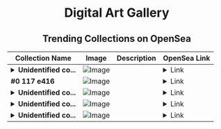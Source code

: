 <div align="center">

# Digital Art Gallery

## Trending Collections on OpenSea

| Collection Name                       | Image                                                                                     | Description                       | OpenSea Link                                                                                          |
|---------------------------------------|-------------------------------------------------------------------------------------------|-----------------------------------|--------------------------------------------------------------------------------------------------------|
| **<details><summary>Unidentified co...</summary>Unidentified contract 7bd3878c-fcc1-49b8-bec5-3991cfc1f633</details>** | ![Image](https://i.seadn.io/s/raw/files/e86404459f0a28661c41bd910f8b5899.png?w=500&auto=format?w=200&auto=format) |  | <details><summary>Link</summary>[Unidentified contract 7bd3878c-fcc1-49b8-bec5-3991cfc1f633](https://opensea.io/collection/unidentified-contract-7bd3878c-fcc1-49b8-bec5-3991)</details> |
| **#0 117 e416** | ![Image](https://i.seadn.io/s/raw/files/f053834f05a4c1a44a3127b0358dc117.jpg?w=500&auto=format?w=200&auto=format) |  | <details><summary>Link</summary>[#0 117 e416](https://opensea.io/collection/0-117-e416)</details> |
| **<details><summary>Unidentified co...</summary>Unidentified contract 37bb789a-ba42-4417-818e-de102019d589</details>** | ![Image](https://i.seadn.io/s/raw/files/e86404459f0a28661c41bd910f8b5899.png?w=500&auto=format?w=200&auto=format) |  | <details><summary>Link</summary>[Unidentified contract 37bb789a-ba42-4417-818e-de102019d589](https://opensea.io/collection/unidentified-contract-37bb789a-ba42-4417-818e-de10)</details> |
| **<details><summary>Unidentified co...</summary>Unidentified contract 5ac99f3b-a55f-4123-a4cd-5167a9782461</details>** | ![Image](https://i.seadn.io/s/raw/files/6c5f3c63da8bac7eb300c742b9db0740.png?w=500&auto=format?w=200&auto=format) |  | <details><summary>Link</summary>[Unidentified contract 5ac99f3b-a55f-4123-a4cd-5167a9782461](https://opensea.io/collection/unidentified-contract-5ac99f3b-a55f-4123-a4cd-5167)</details> |
| **<details><summary>Unidentified co...</summary>Unidentified contract be697486-c860-4a79-bd14-66132b36cd1a</details>** | ![Image](https://i.seadn.io/s/raw/files/ca0309f935b3906c3d7a3c089ebdf541.gif?w=500&auto=format?w=200&auto=format) |  | <details><summary>Link</summary>[Unidentified contract be697486-c860-4a79-bd14-66132b36cd1a](https://opensea.io/collection/unidentified-contract-be697486-c860-4a79-bd14-6613)</details> |

</div>